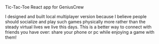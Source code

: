 Tic-Tac-Toe React app for GeniusCrew

I designed and built local multiplayer version because I believe people should socialize and play such games physically more
rather than the steady virtual lives we live this days. This is a better way to connect with friends you have over: 
share your phone or pc while enjoying a game with them!
